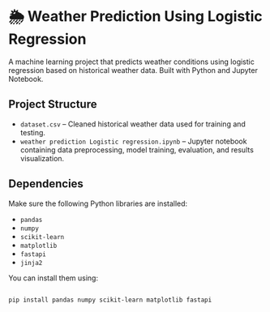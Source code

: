 # 🌦️ Weather Prediction Using Logistic Regression

A machine learning project that predicts weather conditions using logistic regression based on historical weather data. Built with Python and Jupyter Notebook.



## Project Structure

- `dataset.csv` – Cleaned historical weather data used for training and testing.
- `weather prediction Logistic regression.ipynb` – Jupyter notebook containing data preprocessing, model training, evaluation, and results visualization.



## Dependencies

Make sure the following Python libraries are installed:

- `pandas`
- `numpy`
- `scikit-learn`
- `matplotlib`
- `fastapi`
- `jinja2`


You can install them using:


```bash

pip install pandas numpy scikit-learn matplotlib fastapi
